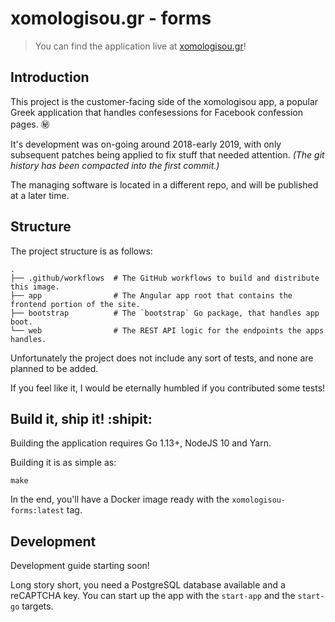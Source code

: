 xomologisou.gr -  forms
===

> You can find the application live at [xomologisou.gr](https://xomologisou.gr)!

## Introduction

This project is the customer-facing side of the xomologisou app, a popular Greek application
that handles confesessions for Facebook confession pages. :secret:

It's development was on-going around 2018-early 2019, with only subsequent patches being applied to fix
stuff that needed attention. _(The git history has been compacted into the first commit.)_

The managing software is located in a different repo, and will be published at a later time.

## Structure

The project structure is as follows:
```
.
├── .github/workflows  # The GitHub workflows to build and distribute this image.
├── app                # The Angular app root that contains the frontend portion of the site.
├── bootstrap          # The `bootstrap` Go package, that handles app boot.
└── web                # The REST API logic for the endpoints the apps handles.
```
Unfortunately the project does not include any sort of tests, and none are planned to be added.

If you feel like it, I would be eternally humbled if you contributed some tests!

## Build it, ship it! :shipit:

Building the application requires Go 1.13+, NodeJS 10 and Yarn.

Building it is as simple as:
```
make
```

In the end, you'll have a Docker image ready with the `xomologisou-forms:latest` tag.

## Development

Development guide starting soon!

Long story short, you need a PostgreSQL database available and a reCAPTCHA key. You can start up the
app with the `start-app` and the `start-go` targets.
